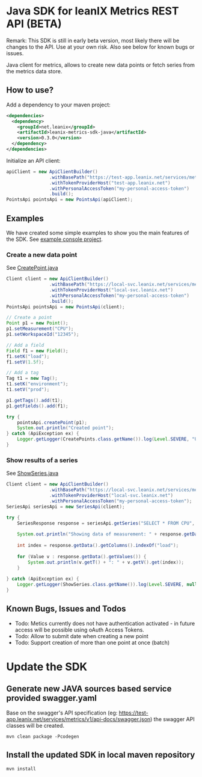 # Java SDK for leanIX Metrics REST API (BETA)

Remark: This SDK is still in early beta version, most likely there will be changes to the API. Use at your own risk. Also see below for known bugs or issues.

Java client for metrics, allows to create new data points or fetch series from the metrics data store.

## How to use?

Add a dependency to your maven project:

```XML
<dependencies>
  <dependency>
    <groupId>net.leanix</groupId>
    <artifactId>leanix-metrics-sdk-java</artifactId>
    <version>0.3.0</version>
  </dependency>
</dependencies>
```

Initialize an API client:

```Java
apiClient = new ApiClientBuilder()
                .withBasePath("https://test-app.leanix.net/services/metrics/v1")
                .withTokenProviderHost("test-app.leanix.net")
                .withPersonalAccessToken("my-personal-access-token")
                .build();
PointsApi pointsApi = new PointsApi(apiClient);
```

## Examples

We have created some simple examples to show you the main features of the SDK. See [example console project](samples/console).

### Create a new data point

See [CreatePoint.java](samples/console/src/main/java/CreatePoint.java)

```Java
Client client = new ApiClientBuilder()
                .withBasePath("https://local-svc.leanix.net/services/metrics/v1")
                .withTokenProviderHost("local-svc.leanix.net")
                .withPersonalAccessToken("my-personal-access-token")
                .build();
PointsApi pointsApi = new PointsApi(client);

// Create a point
Point p1 = new Point();
p1.setMeasurement("CPU");
p1.setWorkspaceId("12345");

// Add a field
Field f1 = new Field();
f1.setK("load");
f1.setV(1.5f);

// Add a tag
Tag t1 = new Tag();
t1.setK("environment");
t1.setV("prod");

p1.getTags().add(t1);
p1.getFields().add(f1);

try {
    pointsApi.createPoint(p1);
    System.out.println("Created point");
} catch (ApiException ex) {
    Logger.getLogger(CreatePoints.class.getName()).log(Level.SEVERE, "Unable to create point", ex);
}
```

### Show results of a series

See [ShowSeries.java](samples/console/src/main/java/ShowSeries.java)

```Java
Client client = new ApiClientBuilder()
                .withBasePath("https://local-svc.leanix.net/services/metrics/v1")
                .withTokenProviderHost("local-svc.leanix.net")
                .withPersonalAccessToken("my-personal-access-token");
SeriesApi seriesApi = new SeriesApi(client);

try {
    SeriesResponse response = seriesApi.getSeries("SELECT * FROM CPU", "12345");
    
    System.out.println("Showing data of measurement: " + response.getData().getName());
    
    int index = response.getData().getColumns().indexOf("load");
    
    for (Value v : response.getData().getValues()) {
        System.out.println(v.getT() + ": " + v.getV().get(index));
    }
    
} catch (ApiException ex) {
    Logger.getLogger(ShowSeries.class.getName()).log(Level.SEVERE, null, ex);
}
```

## Known Bugs, Issues and Todos

* Todo: Metics currently does not have authentication activated - in future access will be possible using oAuth Access Tokens.
* Todo: Allow to submit date when creating a new point
* Todo: Support creation of more than one point at once (batch)

# Update the SDK

## Generate new JAVA sources based service provided swagger.yaml 
Base on the swagger's API specification (eg: https://test-app.leanix.net/services/metrics/v1/api-docs/swagger.json) the swagger API classes will be created.

	mvn clean package -Pcodegen
	
## Install the updated SDK in local maven repository

	mvn install
